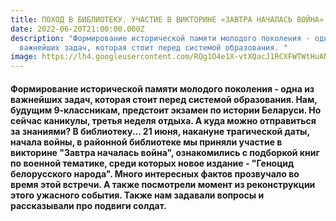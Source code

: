 ```yaml
---
title: ПОХОД В БИБЛИОТЕКУ. УЧАСТИЕ В ВИКТОРИНЕ «ЗАВТРА НАЧАЛАСЬ ВОЙНА»
date: 2022-06-20T21:00:00.000Z
description: "Формирование исторической памяти молодого поколения - одна из
  важнейших задач, которая стоит перед системой образования. "
image: https://lh4.googleusercontent.com/RQg1O4e1X-vtXQacJ1RCXFWTWtHuANALPwCywjj1EqWhkJOcNPYC77Mh-fl2hU8rOJe-ft6qd9dsUe7ubDGpIZz3WdBOOw3kGhkhl76D0cUOVR-M7Gm-x74UUd_9bgIwRA=w1280
---
```

#### Формирование исторической памяти молодого поколения - одна из важнейших задач, которая стоит перед системой образования. Нам, будущим 9-классникам, предстоит экзамен по истории Беларуси. Но сейчас каникулы, третья неделя отдыха. А куда можно отправиться за знаниями? В библиотеку... 21 июня, накануне трагической даты, начала войны, в районной библиотеке мы приняли участие в викторине "Завтра началась война", ознакомились с подборкой книг по военной тематике, среди которых новое издание - "Геноцид белорусского народа". Много интересных фактов прозвучало во время этой встречи. А также посмотрели момент из реконструкции этого ужасного события. Также нам задавали вопросы и рассказывали про подвиги солдат.